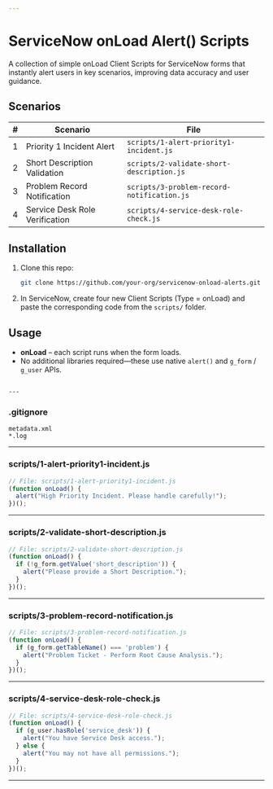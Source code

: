 ```yaml
---

```
# ServiceNow onLoad Alert() Scripts

A collection of simple onLoad Client Scripts for ServiceNow forms that instantly alert users in key scenarios, improving data accuracy and user guidance.

## Scenarios

| #  | Scenario                       | File                                   |
|----|--------------------------------|----------------------------------------|
| 1  | Priority 1 Incident Alert      | `scripts/1-alert-priority1-incident.js` |
| 2  | Short Description Validation   | `scripts/2-validate-short-description.js` |
| 3  | Problem Record Notification    | `scripts/3-problem-record-notification.js` |
| 4  | Service Desk Role Verification | `scripts/4-service-desk-role-check.js` |

## Installation

1. Clone this repo:  
   ```bash
   git clone https://github.com/your-org/servicenow-onload-alerts.git
   ```
2. In ServiceNow, create four new Client Scripts (Type = onLoad) and paste the corresponding code from the `scripts/` folder.

## Usage

- **onLoad** – each script runs when the form loads.
- No additional libraries required—these use native `alert()` and `g_form` / `g_user` APIs.
```

---
```


### .gitignore  
```gitignore
metadata.xml
*.log
```

---

### scripts/1-alert-priority1-incident.js  
```javascript
// File: scripts/1-alert-priority1-incident.js
(function onLoad() {
  alert("High Priority Incident. Please handle carefully!");
})();
```

---

### scripts/2-validate-short-description.js  
```javascript
// File: scripts/2-validate-short-description.js
(function onLoad() {
  if (!g_form.getValue('short_description')) {
    alert("Please provide a Short Description.");
  }
})();
```

---

### scripts/3-problem-record-notification.js  
```javascript
// File: scripts/3-problem-record-notification.js
(function onLoad() {
  if (g_form.getTableName() === 'problem') {
    alert("Problem Ticket - Perform Root Cause Analysis.");
  }
})();
```

---

### scripts/4-service-desk-role-check.js  
```javascript
// File: scripts/4-service-desk-role-check.js
(function onLoad() {
  if (g_user.hasRole('service_desk')) {
    alert("You have Service Desk access.");
  } else {
    alert("You may not have all permissions.");
  }
})();
```

---
